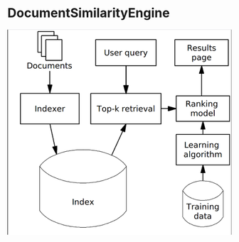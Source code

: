 # DocumentSimilarityEngine

![Optional Text](images/A_possible_architecture_of_a_machine_learning_engine.PNG)
